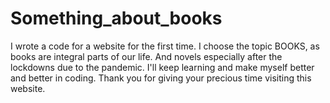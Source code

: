 # Something_about_books

I wrote a code for a website for the first time. I choose the topic BOOKS, as books are integral parts of our life. And novels especially after the lockdowns due to the pandemic.  I'll keep learning and make myself better and better in coding. Thank you for giving your precious time visiting this website.
